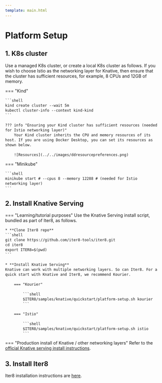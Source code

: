 ```yaml
---
template: main.html
---
```


# Platform Setup

## 1. K8s cluster
Use a managed K8s cluster, or create a local K8s cluster as follows. If you wish to choose Istio as the networking layer for Knative, then ensure that the cluster has sufficient resources, for example, 8 CPUs and 12GB of memory.

=== "Kind"

    ```shell
    kind create cluster --wait 5m
    kubectl cluster-info --context kind-kind
    ```

    ??? info "Ensuring your Kind cluster has sufficient resources (needed for Istio networking layer)"
        Your Kind cluster inherits the CPU and memory resources of its host. If you are using Docker Desktop, you can set its resources as shown below.

        ![Resources](../../images/ddresourcepreferences.png)

=== "Minikube"

    ```shell
    minikube start # --cpus 8 --memory 12288 # (needed for Istio networking layer)
    ```

## 2. Install Knative Serving
=== "Learning/tutorial purposes"
    Use the Knative Serving install script, bundled as part of Iter8, as follows.

    * **Clone Iter8 repo**
    ```shell
    git clone https://github.com/iter8-tools/iter8.git
    cd iter8
    export ITER8=$(pwd)
    ```

    * **Install Knative Serving**
    Knative can work with multiple networking layers. So can Iter8. For a quick start with Knative and Iter8, we recommend Kourier.

        === "Kourier"

            ```shell
            $ITER8/samples/knative/quickstart/platform-setup.sh kourier
            ```

        === "Istio"

            ```shell
            $ITER8/samples/knative/quickstart/platform-setup.sh istio
            ```

=== "Production install of Knative / other networking layers"
    Refer to the [official Knative serving install instructions](https://knative.dev/docs/install/).

## 3. Install Iter8
Iter8 installation instructions are [here](../../getting-started/install.md).

